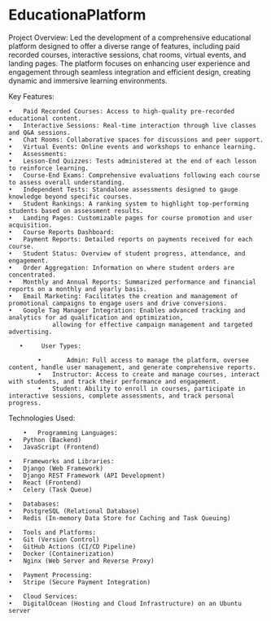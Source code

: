 # EducationaPlatform

Project Overview:
Led the development of a comprehensive educational platform designed to offer a diverse range of features, including paid recorded courses, interactive sessions, chat rooms, virtual events, and landing pages. The platform focuses on enhancing user experience and engagement through seamless integration and efficient design, creating dynamic and immersive learning environments.

Key Features:

	•	Paid Recorded Courses: Access to high-quality pre-recorded educational content.
	•	Interactive Sessions: Real-time interaction through live classes and Q&A sessions.
	•	Chat Rooms: Collaborative spaces for discussions and peer support.
	•	Virtual Events: Online events and workshops to enhance learning.
	•	Assessments:
	•	Lesson-End Quizzes: Tests administered at the end of each lesson to reinforce learning.
	•	Course-End Exams: Comprehensive evaluations following each course to assess overall understanding.
	•	Independent Tests: Standalone assessments designed to gauge knowledge beyond specific courses.
	•	Student Rankings: A ranking system to highlight top-performing students based on assessment results.
	•	Landing Pages: Customizable pages for course promotion and user acquisition.
	•	Course Reports Dashboard:
	•	Payment Reports: Detailed reports on payments received for each course.
	•	Student Status: Overview of student progress, attendance, and engagement.
	•	Order Aggregation: Information on where student orders are concentrated.
	•	Monthly and Annual Reports: Summarized performance and financial reports on a monthly and yearly basis.
 	•	Email Marketing: Facilitates the creation and management of promotional campaigns to engage users and drive conversions.
	•	Google Tag Manager Integration: Enables advanced tracking and analytics for ad qualification and optimization,
                allowing for effective campaign management and targeted advertising.

       •     User Types:

	        •       Admin: Full access to manage the platform, oversee content, handle user management, and generate comprehensive reports.
	        •	Instructor: Access to create and manage courses, interact with students, and track their performance and engagement.
        	•	Student: Ability to enroll in courses, participate in interactive sessions, complete assessments, and track personal progress.

Technologies Used:
 
        •	Programming Languages:
	•	Python (Backend)
	•	JavaScript (Frontend)
 
	•	Frameworks and Libraries:
	•	Django (Web Framework)
	•	Django REST Framework (API Development)
	•	React (Frontend)
	•	Celery (Task Queue)
 
	•	Databases:
	•	PostgreSQL (Relational Database)
	•	Redis (In-memory Data Store for Caching and Task Queuing)
 
	•	Tools and Platforms:
	•	Git (Version Control)
	•	GitHub Actions (CI/CD Pipeline)
	•	Docker (Containerization)
	•	Nginx (Web Server and Reverse Proxy)
 
	•	Payment Processing:
	•	Stripe (Secure Payment Integration)
 
	•	Cloud Services:
	•	DigitalOcean (Hosting and Cloud Infrastructure) on an Ubuntu server
